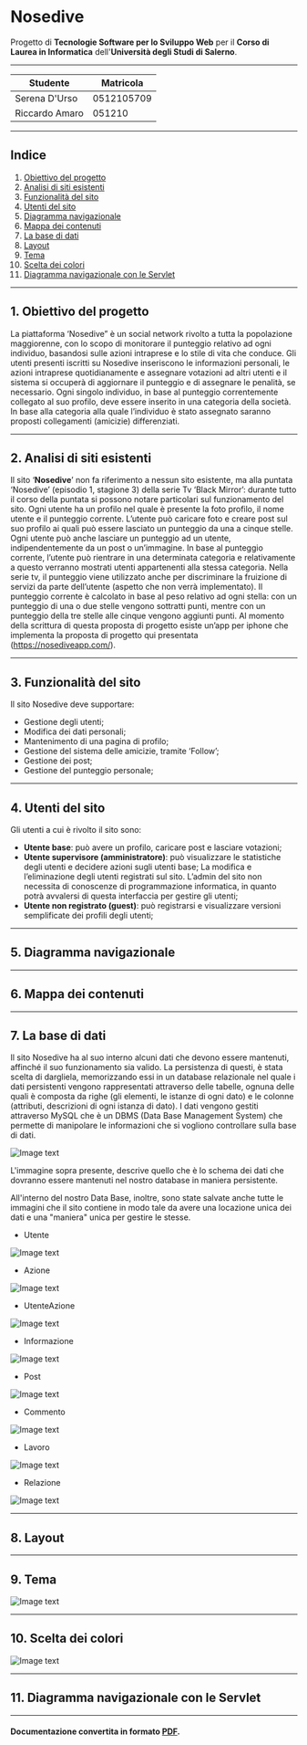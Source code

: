 # Nosedive
Progetto di **Tecnologie Software per lo Sviluppo Web** per il **Corso di Laurea in Informatica** dell'**Università degli Studi di
Salerno**.

***

Studente 			 | Matricola
---------------|-----------
Serena D'Urso  | 0512105709
Riccardo Amaro | 051210

***

## Indice
1. [Obiettivo del progetto](#obiettivo-del-progetto)
2. [Analisi di siti esistenti](#analisi-di-siti-esistenti)
3. [Funzionalità del sito](#funzionalità-del-sito)
4. [Utenti del sito](#utenti-del-sito)
5. [Diagramma navigazionale](#diagramma-navigazionale)
6. [Mappa dei contenuti](#mappa-dei-contenuti)
7. [La base di dati](#la-base-di-dati)
8. [Layout](#layout)
9. [Tema](#tema)
10. [Scelta dei colori](#scelta-dei-colori)
11. [Diagramma navigazionale con le Servlet](#diagramma-navigazionale-con-Servlet)

***

## 1.  Obiettivo del progetto

La piattaforma ‘Nosedive” è un social network rivolto a tutta la popolazione maggiorenne, con lo scopo di monitorare il punteggio relativo ad ogni individuo, basandosi sulle azioni intraprese e lo stile di vita che conduce. Gli utenti presenti iscritti su Nosedive inseriscono le informazioni personali, le azioni intraprese quotidianamente e assegnare votazioni ad altri utenti e il sistema si occuperà di aggiornare il punteggio e di assegnare le penalità, se necessario.
Ogni singolo individuo, in base al punteggio correntemente collegato al suo profilo, deve essere inserito in una categoria della società. 
In base alla categoria alla quale l’individuo è stato assegnato saranno proposti collegamenti (amicizie) differenziati.

***

## 2. Analisi di siti esistenti
Il sito ‘**Nosedive**’ non fa riferimento a nessun sito esistente, ma alla puntata ‘Nosedive’
(episodio 1, stagione 3) della serie Tv ‘Black Mirror’: durante tutto il corso della puntata si possono notare particolari sul funzionamento del sito. Ogni utente ha un profilo nel quale è presente la foto profilo, il nome utente e il punteggio corrente. L’utente può caricare foto e creare post sul suo profilo ai quali può essere lasciato un punteggio da una a cinque stelle. Ogni utente può anche lasciare un punteggio ad un utente, indipendentemente da un post o un’immagine. In base al punteggio corrente, l’utente può rientrare in una determinata categoria e relativamente a questo verranno mostrati utenti appartenenti alla stessa categoria. Nella serie tv, il punteggio viene utilizzato anche per discriminare la fruizione di servizi da parte dell’utente (aspetto che non verrà implementato).
Il punteggio corrente è calcolato in base al peso relativo ad ogni stella: con un punteggio di una o due stelle vengono sottratti punti, mentre con un punteggio della tre stelle alle cinque vengono aggiunti punti.
Al momento della scrittura di questa proposta di progetto esiste un’app per iphone che implementa la proposta di progetto qui presentata (https://nosediveapp.com/).

***

## 3. Funzionalità del sito	
Il sito Nosedive deve supportare:
- Gestione degli utenti;
- Modifica dei dati personali;
- Mantenimento di una pagina di profilo;
- Gestione del sistema delle amicizie, tramite ‘Follow’;
- Gestione dei post;
- Gestione del punteggio personale;

***

## 4. Utenti del sito	
Gli utenti a cui è rivolto il sito sono:
- **Utente base**: può avere un profilo, caricare post e lasciare votazioni;
- **Utente supervisore (amministratore)**: può visualizzare le statistiche degli utenti e decidere azioni sugli utenti base; La modifica e l’eliminazione degli utenti registrati sul sito. L’admin del sito non necessita di conoscenze di programmazione informatica, in quanto potrà avvalersi di questa interfaccia per gestire gli utenti;
- **Utente non registrato (guest)**: può registrarsi e visualizzare versioni semplificate dei profili degli utenti;

***

## 5. Diagramma navigazionale	

***

## 6. Mappa dei contenuti	

***

## 7. La base di dati	
Il sito Nosedive ha al suo interno alcuni dati che devono essere mantenuti, affinché il suo funzionamento sia valido. 
La persistenza di questi, è stata scelta di dargliela, memorizzando essi in un database relazionale nel quale i dati persistenti vengono rappresentati attraverso delle tabelle, ognuna delle quali è composta da righe (gli elementi, le istanze di ogni dato) e le colonne (attributi, descrizioni di ogni istanza di dato). 
I dati vengono gestiti attraverso MySQL che è un DBMS (Data Base Management System) che permette di manipolare le informazioni che si vogliono controllare sulla base di dati.

![Image text](/Documentazione/ScreenShoot/er.png)

L'immagine sopra presente, descrive quello che è lo schema dei dati che dovranno essere mantenuti nel nostro database in maniera persistente.

All'interno del nostro Data Base, inoltre, sono state salvate anche tutte le immagini che il sito contiene in modo tale da avere una locazione unica dei dati e una "maniera" unica per gestire le stesse.

- Utente

![Image text](/Documentazione/ScreenShoot/utente.jpg)

- Azione

![Image text](/Documentazione/ScreenShoot/azione.jpg)

- UtenteAzione

![Image text](/Documentazione/ScreenShoot/utenteazione.jpg)

- Informazione

![Image text](/Documentazione/ScreenShoot/informazione.jpg)

- Post

![Image text](/Documentazione/ScreenShoot/post.jpg)

- Commento

![Image text](/Documentazione/ScreenShoot/commento.jpg)

- Lavoro

![Image text](/Documentazione/ScreenShoot/lavoro.jpg)

- Relazione

![Image text](/Documentazione/ScreenShoot/relazione.jpg)

***

## 8. Layout

***

## 9. Tema
![Image text](/Documentazione/ScreenShoot/tema.jpg)

***

## 10. Scelta dei colori
![Image text](/Documentazione/ScreenShoot/colori.jpg)

***

## 11. Diagramma navigazionale con le Servlet	

***

#### Documentazione convertita in formato [PDF](Documentazione).
